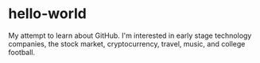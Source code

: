# hello-world
My attempt to learn about GitHub.
I'm interested in early stage technology companies, the stock market, cryptocurrency, travel, music, and college football. 
